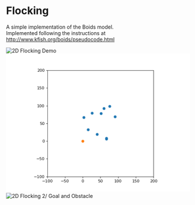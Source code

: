 # Flocking
A simple implementation of the Boids model.  
Implemented following the instructions at http://www.kfish.org/boids/pseudocode.html

![2D Flocking Demo](demo.gif)
![2D Flocking w/ Goal](demo_goal.gif)
![2D Flocking 2/ Goal and Obstacle](demo_obstacle.gif)
